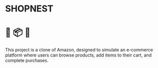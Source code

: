 # SHOPNEST
# 🛒 📦 🚚
This project is a clone of Amazon, designed to simulate an e-commerce platform where users can browse products, add items to their cart, and complete purchases.
